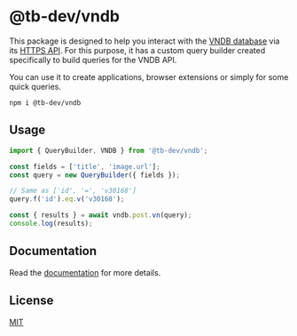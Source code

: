 # @tb-dev/vndb

This package is designed to help you interact with the [VNDB database](https://vndb.org/) via its [HTTPS API](https://api.vndb.org/kana).
For this purpose, it has a custom query builder created specifically to build queries for the VNDB API.

You can use it to create applications, browser extensions or simply for some quick queries.

```
npm i @tb-dev/vndb
```

## Usage

```ts
import { QueryBuilder, VNDB } from '@tb-dev/vndb';

const fields = ['title', 'image.url'];
const query = new QueryBuilder({ fields });

// Same as ['id', '=', 'v30168']
query.f('id').eq.v('v30168');

const { results } = await vndb.post.vn(query);
console.log(results);
```

## Documentation

Read the [documentation](https://tb.dev.br/vndb/guide/introduction.html) for more details.

## License

[MIT](https://github.com/ferreira-tb/vndb/blob/main/LICENSE)
